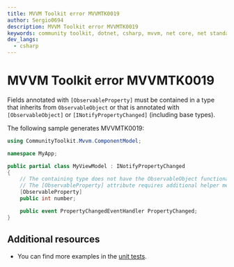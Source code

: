 ```yaml
---
title: MVVM Toolkit error MVVMTK0019
author: Sergio0694
description: MVVM Toolkit error MVVMTK0019
keywords: community toolkit, dotnet, csharp, mvvm, net core, net standard, source generators
dev_langs:
  - csharp
---
```


# MVVM Toolkit error MVVMTK0019

Fields annotated with `[ObservableProperty]` must be contained in a type that inherits from `ObservableObject` or that is annotated with `[ObservableObject]` or `[INotifyPropertyChanged]` (including base types).

The following sample generates MVVMTK0019:

```csharp
using CommunityToolkit.Mvvm.ComponentModel;

namespace MyApp;

public partial class MyViewModel : INotifyPropertyChanged
{
    // The containing type does not have the ObservableObject functionality.
    // The [ObservableProperty] attribute requires additional helper methods to work.
    [ObservableProperty]
    public int number;

    public event PropertyChangedEventHandler PropertyChanged;
}
```

## Additional resources

- You can find more examples in the [unit tests](https://github.com/CommunityToolkit/dotnet/tree/main/tests/CommunityToolkit.Mvvm.SourceGenerators.UnitTests).
